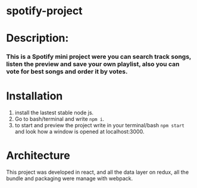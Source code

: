 
# spotify-project

# Description:
### This is a Spotify mini project were you can search track songs, listen the preview and save your own playlist, also you can vote for best songs and order it by votes.

# Installation
1. install the lastest stable node js.
2. Go to bash/terminal and write `npm i`.
3. to start and preview the project write in your terminal/bash `npm start` and look how a window is opened at localhost:3000.

# Architecture
This project was developed in react, and all the data layer on redux, all the bundle and packaging were manage with webpack.
